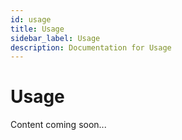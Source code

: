 ```yaml
---
id: usage
title: Usage
sidebar_label: Usage
description: Documentation for Usage
---
```


# Usage

Content coming soon...
